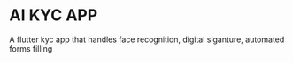 # AI KYC APP

A flutter kyc app that handles face recognition, digital siganture, automated forms filling
